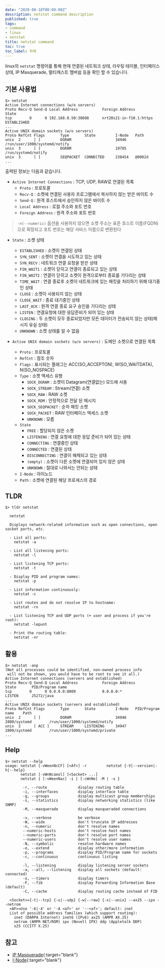 ```yaml
---
date: "2020-08-18T00:00:00Z"
description: netstat command description
published: true
tags:
- command
- linux
- netstat
title: netstat command
toc: true
toc_label: 차례
---
```


linux의 `netstat` 명령어를 통해 현재 연결된 네트워크 상태, 라우팅 테이블,
인터페이스 상태, IP Masquerade, 멀티캐스트 멤버쉽 등을 확인 할 수 있습니다.


## 기본 사용법

```shell
$> netstat
Active Internet connections (w/o servers)
Proto Recv-Q Send-Q Local Address           Foreign Address         State
tcp        0      0 192.168.0.50:38608      nrt20s21-in-f10.1:https ESTABLISHED
...
Active UNIX domain sockets (w/o servers)
Proto RefCnt Flags       Type       State         I-Node   Path
unix  2      [ ]         DGRAM                    34946    /run/user/1000/systemd/notify
unix  3      [ ]         DGRAM                    19785    /run/systemd/notify
unix  3      [ ]         SEQPACKET  CONNECTED     238454   @0002d
...
```

출력된 정보는 다음과 같습니다.

 - `Active Internet Connections` : TCP, UDP, RAW로 연결된 목록
   - `Proto`           : 프로토콜
   - `Recv-Q`          : 소켓에 연결된 사용자 프로그램에서 복사하지 않는 받은 바이트 수
   - `Send-Q`          : 원격 호스트에서 승인하지 않은 바이트 수
   - `Local Address`   : 로컬 주소와 포트 번호
   - `Foreign Address` : 원격 주소와 포트 번호
> `-n(--numeric)` 옵션을 사용하지 않으면 소켓 주소는 표준 호스트 이름(FQDN)으로 확장되고
  포트 번호는 해당 서비스 이름으로 변환된다

   - `State`           : 소켓 상태
     - `ESTABLISHED` : 소켓이 연결된 상태
     - `SYN_SENT`    : 소켓이 연결을 시도하고 있는 상태
     - `SYN_RECV`    : 네트워크 연결 요청을 받은 상태
     - `FIN_WAIT1`   : 소켓이 닫히고 연결이 종료되고 있는 상태
     - `FIN_WAIT2`   : 연결이 닫히고 소켓이 원격으로부터 종료를 기다리는 상태
     - `TIME_WAIT`   : 연결 종료후 소켓이 네트워크에 있는 패킷을 처리하기 위해 대기중인 상태
     - `CLOSE`       : 소켓이 사용되지 않는 상태
     - `CLOSE_WAIT`  : 종료 대기중인 상태
     - `LAST_ACK`    : 원격 연결 종료 요구 승인을 기다리는 상태
     - `LISTEN`      : 연결요청에 대한 응답준비가 되어 있는 상태
     - `CLOSING`     : 두 소켓이 모두 종료되었지만 모든 데이터가 전송되지 않는 상태(메시지 유실 상태)
     - `UNKNOWN`     : 소켓 상태를 알 수 없음

 - `Active UNIX domain sockets (w/o servers)` : 도메인 소켓으로 연결된 목록
   - `Proto`  : 프로토콜
   - `RefCnt` : 참조 숫자
   - `Flags`  : 표시되는 플래그는 ACC(SO_ACCEPTON), W(SO_WAITDATA), N(SO_NOSPACE)
   - `Type`   : 소켓 액세스 유형
     - `SOCK_DGRAM`     : 소켓이 Datagram(연결없는) 모드에 사용
     - `SOCK_STREAM`    : Stream(연결) 소켓
     - `SOCK_RAW`       : RAW 소켓
     - `SOCK_RDM`       : 안정적으로 전달 된 메시지
     - `SOCK_SEQPACKET` : 순차 패킷 소켓
     - `SOCK_PACKET`    : RAW 인터페이스 액세스 소켓
     - `UNKNOWN`        : 모름
   - `State`
     - `FREE`          : 할당되지 않은 소켓
     - `LISTENING`     : 연결 요청에 대한 응답 준비가 되어 있는 상태
     - `CONNECTING`    : 연결중인 상태
     - `CONNECTED`     : 연결된 상태
     - `DISCONNECTING` : 연결이 해제되고 있는 상태
     - `(empty)`       : 소켓이 다른 소켓에 연결되어 있지 않은 상태
     - `UNKNOWN`       : 절대로 나와서는 안되는 상태
   - `I-Node` : 아이노드
   - `Path`   : 소켓에 연결된 해당 프로세스의 경로

## TLDR

```shell
$> tldr netstat

  netstat

  Displays network-related information such as open connections, open socket ports, etc.

  - List all ports:
    netstat -a

  - List all listening ports:
    netstat -l

  - List listening TCP ports:
    netstat -t

  - Display PID and program names:
    netstat -p

  - List information continuously:
    netstat -c

  - List routes and do not resolve IP to hostname:
    netstat -rn

  - List listening TCP and UDP ports (+ user and process if you're root):
    netstat -lepunt

  - Print the routing table:
    netstat -nr
```

## 활용

```shell
$> netstat -anp
(Not all processes could be identified, non-owned process info
 will not be shown, you would have to be root to see it all.)
Active Internet connections (servers and established)
Proto Recv-Q Send-Q Local Address           Foreign Address         State       PID/Program name
tcp        0      0 0.0.0.0:8009            0.0.0.0:*               LISTEN      25272/java
...
Active UNIX domain sockets (servers and established)
Proto RefCnt Flags       Type       State         I-Node   PID/Program name    Path
unix  2      [ ]         DGRAM                    34946    2800/systemd        /run/user/1000/systemd/notify
unix  2      [ ACC ]     STREAM     LISTENING     34947    2800/systemd        /run/user/1000/systemd/private
...
```

## Help

```shell
$> netstat --help
usage: netstat [-vWeenNcCF] [<Af>] -r         netstat {-V|--version|-h|--help}
       netstat [-vWnNcaeol] [<Socket> ...]
       netstat { [-vWeenNac] -i | [-cWnNe] -M | -s }

        -r, --route              display routing table
        -i, --interfaces         display interface table
        -g, --groups             display multicast group memberships
        -s, --statistics         display networking statistics (like SNMP)
        -M, --masquerade         display masqueraded connections

        -v, --verbose            be verbose
        -W, --wide               don't truncate IP addresses
        -n, --numeric            don't resolve names
        --numeric-hosts          don't resolve host names
        --numeric-ports          don't resolve port names
        --numeric-users          don't resolve user names
        -N, --symbolic           resolve hardware names
        -e, --extend             display other/more information
        -p, --programs           display PID/Program name for sockets
        -c, --continuous         continuous listing

        -l, --listening          display listening server sockets
        -a, --all, --listening   display all sockets (default: connected)
        -o, --timers             display timers
        -F, --fib                display Forwarding Information Base (default)
        -C, --cache              display routing cache instead of FIB

  <Socket>={-t|--tcp} {-u|--udp} {-w|--raw} {-x|--unix} --ax25 --ipx --netrom
  <AF>=Use '-6|-4' or '-A <af>' or '--<af>'; default: inet
  List of possible address families (which support routing):
    inet (DARPA Internet) inet6 (IPv6) ax25 (AMPR AX.25) 
    netrom (AMPR NET/ROM) ipx (Novell IPX) ddp (Appletalk DDP) 
    x25 (CCITT X.25) 
```


## 참고
* [IP Masquerade](http://www.linuxlab.co.kr/docs/5-4.htm "IP Masquerade"){:target="blank"}
* [I-Node](https://en.wikipedia.org/wiki/Inode "I-Node"){:target="blank"}

